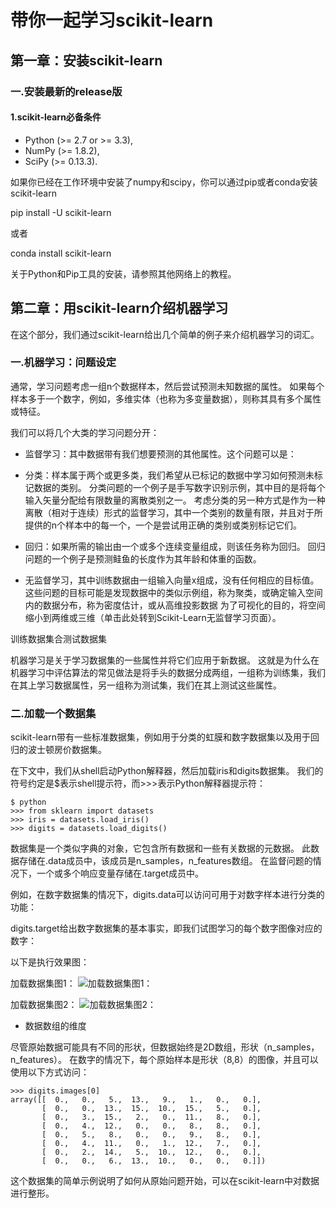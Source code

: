 # 带你一起学习scikit-learn

## 第一章：安装scikit-learn

### 一.安装最新的release版

#### 1.scikit-learn必备条件

* Python (>= 2.7 or >= 3.3),
* NumPy (>= 1.8.2),
* SciPy (>= 0.13.3).

如果你已经在工作环境中安装了numpy和scipy，你可以通过pip或者conda安装scikit-learn

  pip install -U scikit-learn

或者

  conda install scikit-learn

关于Python和Pip工具的安装，请参照其他网络上的教程。


## 第二章：用scikit-learn介绍机器学习

在这个部分，我们通过scikit-learn给出几个简单的例子来介绍机器学习的词汇。

### 一.机器学习：问题设定

通常，学习问题考虑一组n个数据样本，然后尝试预测未知数据的属性。 如果每个样本多于一个数字，例如，多维实体（也称为多变量数据），则称其具有多个属性或特征。

我们可以将几个大类的学习问题分开：

* 监督学习：其中数据带有我们想要预测的其他属性。这个问题可以是：

 * 分类：样本属于两个或更多类，我们希望从已标记的数据中学习如何预测未标记数据的类别。 分类问题的一个例子是手写数字识别示例，其中目的是将每个输入矢量分配给有限数量的离散类别之一。 考虑分类的另一种方式是作为一种离散（相对于连续）形式的监督学习，其中一个类别的数量有限，并且对于所提供的n个样本中的每一个，一个是尝试用正确的类别或类别标记它们。
 
 * 回归：如果所需的输出由一个或多个连续变量组成，则该任务称为回归。 回归问题的一个例子是预测鲑鱼的长度作为其年龄和体重的函数。

* 无监督学习，其中训练数据由一组输入向量x组成，没有任何相应的目标值。 这些问题的目标可能是发现数据中的类似示例组，称为聚类，或确定输入空间内的数据分布，称为密度估计，或从高维投影数据 为了可视化的目的，将空间缩小到两维或三维（单击此处转到Scikit-Learn无监督学习页面）。

训练数据集合测试数据集

机器学习是关于学习数据集的一些属性并将它们应用于新数据。 这就是为什么在机器学习中评估算法的常见做法是将手头的数据分成两组，一组称为训练集，我们在其上学习数据属性，另一组称为测试集，我们在其上测试这些属性。

### 二.加载一个数据集

scikit-learn带有一些标准数据集，例如用于分类的虹膜和数字数据集以及用于回归的波士顿房价数据集。

在下文中，我们从shell启动Python解释器，然后加载iris和digits数据集。 我们的符号约定是$表示shell提示符，而>>>表示Python解释器提示符：

    $ python
    >>> from sklearn import datasets
    >>> iris = datasets.load_iris()
    >>> digits = datasets.load_digits()

数据集是一个类似字典的对象，它包含所有数据和一些有关数据的元数据。 此数据存储在.data成员中，该成员是n_samples，n_features数组。 在监督问题的情况下，一个或多个响应变量存储在.target成员中。

例如，在数字数据集的情况下，digits.data可以访问可用于对数字样本进行分类的功能：

digits.target给出数字数据集的基本事实，即我们试图学习的每个数字图像对应的数字：

以下是执行效果图：

加载数据集图1： 
    ![加载数据集图1： 
](https://github.com/guoshijiang/scikit-learn/blob/master/img/%E5%BE%AE%E4%BF%A1%E5%9B%BE%E7%89%87_20180904173143.png "加载数据集图1：")

加载数据集图2： 
    ![加载数据集图2： 
](https://github.com/guoshijiang/scikit-learn/blob/master/img/%E5%BE%AE%E4%BF%A1%E5%9B%BE%E7%89%87_20180904173716.png "加载数据集图2：")

* 数据数组的维度

尽管原始数据可能具有不同的形状，但数据始终是2D数组，形状（n_samples，n_features）。 在数字的情况下，每个原始样本是形状（8,8）的图像，并且可以使用以下方式访问：

    >>> digits.images[0]
    array([[  0.,   0.,   5.,  13.,   9.,   1.,   0.,   0.],
           [  0.,   0.,  13.,  15.,  10.,  15.,   5.,   0.],
           [  0.,   3.,  15.,   2.,   0.,  11.,   8.,   0.],
           [  0.,   4.,  12.,   0.,   0.,   8.,   8.,   0.],
           [  0.,   5.,   8.,   0.,   0.,   9.,   8.,   0.],
           [  0.,   4.,  11.,   0.,   1.,  12.,   7.,   0.],
           [  0.,   2.,  14.,   5.,  10.,  12.,   0.,   0.],
           [  0.,   0.,   6.,  13.,  10.,   0.,   0.,   0.]])

这个数据集的简单示例说明了如何从原始问题开始，可以在scikit-learn中对数据进行整形。








































